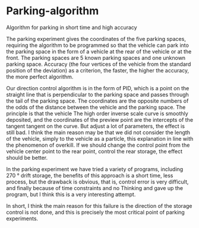 # Parking-algorithm
Algorithm for parking in short time and high accuracy

The parking experiment gives the coordinates of the five parking spaces, requiring the algorithm to be programmed so that the vehicle can park into the parking space in the form of a vehicle at the rear of the vehicle or at the front. The parking spaces are 5 known parking spaces and one unknown parking space. Accuracy (the four vertices of the vehicle from the standard position of the deviation) as a criterion, the faster, the higher the accuracy, the more perfect algorithm.


Our direction control algorithm is in the form of PID, which is a point on the straight line that is perpendicular to the parking space and passes through the tail of the parking space. The coordinates are the opposite numbers of the odds of the distance between the vehicle and the parking space. The principle is that the vehicle The high order inverse scale curve is smoothly deposited, and the coordinates of the preview point are the intercepts of the tangent tangent on the curve. But adjust a lot of parameters, the effect is still bad. I think the main reason may be that we did not consider the length of the vehicle, simply to the vehicle as a particle, this explanation in line with the phenomenon of overkill. If we should change the control point from the vehicle center point to the rear point, control the rear storage, the effect should be better.


In the parking experiment we have tried a variety of programs, including 270 ° drift storage, the benefits of this approach is a short time, less process, but the drawback is obvious, that is, control error is very difficult, and finally because of time constraints and no Thinking and gave up the program, but I think this is a very interesting attempt.


In short, I think the main reason for this failure is the direction of the storage control is not done, and this is precisely the most critical point of parking experiments.
